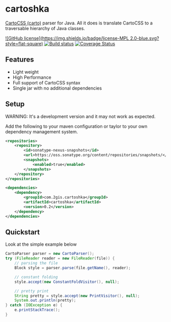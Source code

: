 # cartoshka

[CartoCSS (carto)](https://github.com/mapbox/carto) parser for Java. All it does is translate CartoCSS to a traversable hierarchy of Java classes.

[![GitHub license](https://img.shields.io/badge/license-MPL 2.0-blue.svg?style=flat-square)](LICENSE)
[![Build status](https://travis-ci.org/2gis/cartoshka.svg?branch=master)](https://travis-ci.org/2gis/cartoshka)
[![Coverage Status](https://coveralls.io/repos/2gis/cartoshka/badge.svg?branch=master&service=github)](https://coveralls.io/github/2gis/cartoshka?branch=master)

## Features

*   Light weight
*   High Performance
*   Full support of CartoCSS syntax
*   Single jar with no additional dependencies

## Setup
WARNING: It's a development version and it may not work as expected.

Add the following to your maven configuration or taylor to your own dependency management system.
```xml
<repositories>
    <repository>
        <id>sonatype-nexus-snapshots</id>
        <url>https://oss.sonatype.org/content/repositories/snapshots/</url>
        <snapshots>
            <enabled>true</enabled>
        </snapshots>
    </repository>
</repositories>
```
```xml
<dependencies>
    <dependency>
        <groupId>com.2gis.cartoshka</groupId>
        <artifactId>cartoshka</artifactId>
        <version>0.2</version>
    </dependency>
</dependencies>
```

## Quickstart
Look at the simple example below
```Java
CartoParser parser = new CartoParser();
try (FileReader reader = new FileReader(file)) {
    // parsing the file
    Block style = parser.parse(file.getName(), reader);

    // constant folding
    style.accept(new ConstantFoldVisitor(), null);

    // pretty print
    String pretty = style.accept(new PrintVisitor(), null);
    System.out.println(pretty);
} catch (IOException e) {
    e.printStackTrace();
}
```
